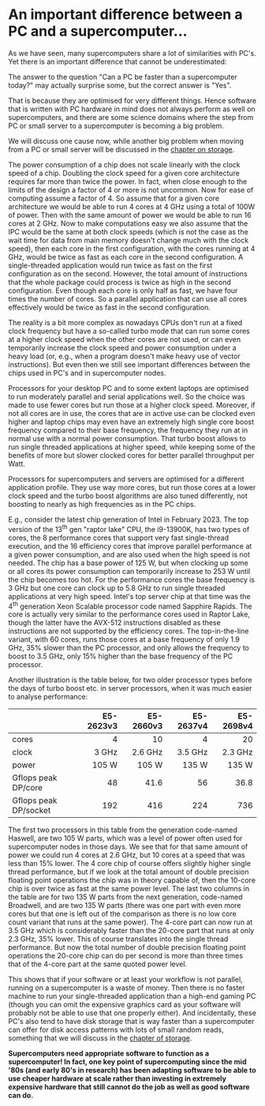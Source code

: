 # An important difference between a PC and a supercomputer...

As we have seen, many supercomputers share a lot of similarities with 
PC's. Yet there is an important difference that cannot be underestimated:

The answer to the question "Can a PC be faster than a supercomputer today?" may
actually surprise some, but the correct answer is "Yes". 

That is because they are optimised for very different things. Hence software
that is written with PC hardware in mind does not always perform as well on
supercomputers, and there are some science domains where the step from PC
or small server to a supercomputer is becoming a big problem.

We will discuss one cause now, while another big problem when moving from
a PC or small server will be discussed in the 
[chapter on storage](../C04_Storage/index.md).

The power consumption of a chip does not scale linearly with the clock speed of
a chip. Doubling the clock speed for a given core architecture requires far
more than twice the power. In fact, when close enough to the limits of the 
design a factor of 4 or more is not uncommon. Now for ease of computing assume
a factor of 4. So assume that for a given core architecture we would be able to run
4 cores at 4 GHz using a total of 100W of power. Then with the same amount of power
we would be able to run 16 cores at 2 GHz. Now to make computations easy we also assume 
that the IPC would be the same at both clock speeds (which is not the case as 
the wait time for data from main memory doesn't change much with the clock speed),
then each core in the first configuration, with the cores running at 4 GHz, would
be twice as fast as each core in the second configuration. A single-threaded
application would run twice as fast on the first configuration as on the second.
However, the total amount of instructions that the whole package could process
is twice as high in the second configuration. Even though each core is only half 
as fast, we have four times the number of cores. So a parallel application that can
use all cores effectively would be twice as fast in the second configuration.

The reality is a bit more complex as nowadays CPUs don't run at a fixed clock
frequency but have a so-called turbo mode that can run some cores at a higher clock
speed when the other cores are not used, or can even temporarily increase the clock 
speed and power consumption under a heavy load (or, e.g., when a program doesn't make
heavy use of vector instructions). But even then we still see important differences
between the chips used in PC's and in supercomputer nodes.

Processors for your desktop PC and to some extent laptops are optimised to run moderately
parallel and serial applications well. So the choice was made to use fewer cores but run
those at a higher clock speed. Moreover, if not all cores are in use, the cores that are
in active use can be clocked even higher and laptop chips may even have an extremely high
single core boost frequency compared to their base frequency, the frequency they run at 
in normal use with a normal power consumption. That turbo boost allows to run single 
threaded applications at higher speed, while keeping some of the benefits of more but
slower clocked cores for better parallel throughput per Watt.

Processors for supercomputers and servers are optimised for a different application profile.
They use way more cores, but run those cores at a lower clock speed and the turbo boost
algorithms are also tuned differently, not boosting to nearly as high frequencies as in the
PC chips. 

E.g., consider the latest chip generation of Intel in February 2023. The top version of the
13<sup>th</sup> gen "raptor lake" CPU, the i9-13900K, has two types of cores, the 8 performance 
cores that support very fast single-thread execution, and the 16 efficiency cores that 
improve parallel performance at a given power consumption, and are also used when the high
speed is not needed. The chip has a base power of 125 W, but when clocking up some or all
cores its power consumption can temporarily increase to 253 W until the chip becomes too hot.
For the performance cores the base frequency is 3 GHz but one core can clock up to 5.8 GHz 
to run single threaded applications at very high speed. Intel's top server chip at that time
was the 4<sup>th</sup> generation Xeon Scalable processor code named Sapphire Rapids. 
The core is actually very similar to the performance cores used in Raptor Lake, though the latter have 
the AVX-512 instructions disabled as these instructions are not supported by the 
efficiency cores. The top-in-the-line variant, with 60 cores, runs those cores at a base
frequency of only 1.9 GHz, 35% slower than the PC processor, and only allows the frequency 
to boost to 3.5 GHz, only 15% higher than the base frequency of the PC processor. 

Another illustration is the table below, for two older processor types before the days
of turbo boost etc. in server processors, when it was much easier to analyse performance:

<center>

|                       | E5-2623v3 | E5-2660v3 | E5-2637v4 | E5-2698v4 |
|:----------------------|----------:|----------:|----------:|----------:|
| cores                 | 4         | 10        | 4         | 20        |
| clock                 | 3 GHz     | 2.6 GHz   | 3.5 GHz   | 2.3 GHz   |
| power                 | 105 W     | 105 W     | 135 W     | 135 W     |
| Gflops peak DP/core   | 48        | 41.6      | 56        | 36.8      |
| Gflops peak DP/socket | 192       | 416       | 224       | 736       | 

</center>

The first two processors in this table from the generation code-named Haswell, 
are two 105 W parts, which was a level of power often used for supercomputer
nodes in those days. We see that for that same amount of power we could run
4 cores at 2.6 GHz, but 10 cores at a speed that was less than 15% lower. 
The 4 core chip of course offers slightly higher single thread performance,
but if we look at the total amount of double precision floating point 
operations the chip was in theory capable of, then the 10-core chip is over
twice as fast at the same power level. The last two columns in the table are for
two 135 W parts from the next generation, code-named Broadwell, and are two
135 W parts (there was one part with even more cores but that one is left out
of the comparison as there is no low core count variant that runs at the same
power). The 4-core part can now run at 3.5 GHz which is considerably faster
than the 20-core part that runs at only 2.3 GHz, 35% lower. This of course
translates into the single thread performance. But now the total number of 
double precision floating point operations the 20-core chip can do per second is 
more than three times that of the 4-core part at the same quoted power level.

This shows that if your software or at least your workflow is not parallel, running
on a supercomputer is a waste of money. Then there is no faster machine to run your
single-threaded application than a high-end gaming PC (though you can omit the expensive graphics card
as your software will probably not be able to use that one properly either). 
And incidentally, these PC's also tend to have disk storage that is way faster than
a supercomputer can offer for disk access patterns with lots of small random reads,
something that we will discuss in the 
[chapter of storage](../C04_Storage/index.md).

**Supercomputers need appropriate software to function as a supercomputer! 
In fact, one key point of supercomputing since the mid '80s 
(and early 80's in research) has been adapting 
software to be able to use cheaper hardware at scale rather than investing
in extremely expensive hardware that still cannot do the job as well as
good software can do.**
